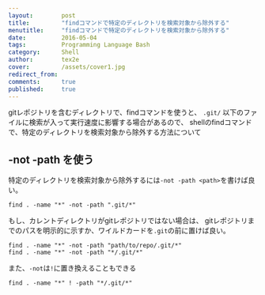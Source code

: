 ```yaml
---
layout:        post
title:         "findコマンドで特定のディレクトリを検索対象から除外する"
menutitle:     "findコマンドで特定のディレクトリを検索対象から除外する"
date:          2016-05-04
tags:          Programming Language Bash
category:      Shell
author:        tex2e
cover:         /assets/cover1.jpg
redirect_from:
comments:      true
published:     true
---
```


gitレポジトリを含むディレクトリで、findコマンドを使うと、
`.git/` 以下のファイルに検索が入って実行速度に影響する場合があるので、
shellのfindコマンドで、特定のディレクトリを検索対象から除外する方法について

-not -path を使う
--------------------

特定のディレクトリを検索対象から除外するには`-not -path <path>`を書けば良い。

```shell
find . -name "*" -not -path ".git/*"
```

もし、カレントディレクトリがgitレポジトリではない場合は、
gitレポジトリまでのパスを明示的に示すか、ワイルドカードを`.git`の前に置けば良い。

```shell
find . -name "*" -not -path "path/to/repo/.git/*"
find . -name "*" -not -path "*/.git/*"
```

また、`-not`は`!`に置き換えることもできる

```shell
find . -name "*" ! -path "*/.git/*"
```
